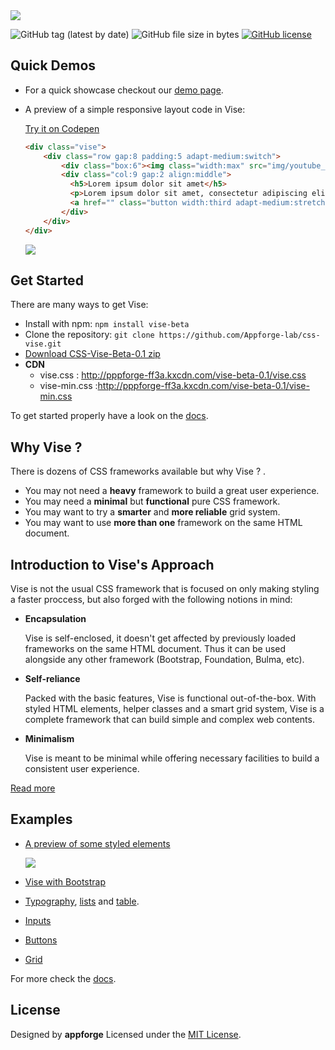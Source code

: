 <img src="http://appforgelab.com/vise/banner-8.svg"/>

![GitHub tag (latest by date)](https://img.shields.io/github/tag-date/Appforge-lab/css-vise.svg) ![GitHub file size in bytes](https://img.shields.io/github/size/Appforge-lab/CSS-Vise/vise-min.css.svg)
 [![GitHub license](https://img.shields.io/github/license/Naereen/StrapDown.js.svg)](https://github.com/Appforge-lab/CSS-Vise/blob/master/License)

## Quick Demos

- For a quick showcase checkout our [demo page](http://appforgelab.com/vise/).

- A preview of a simple responsive layout code in Vise:
  
  [Try it on Codepen](https://codepen.io/appforgelab/pen/BEmVVv)
  
  ```html
  <div class="vise">
      <div class="row gap:8 padding:5 adapt-medium:switch">		
          <div class="box:6"><img class="width:max" src="img/youtube_tutorial.svg"></div>
          <div class="col:9 gap:2 align:middle">
            <h5>Lorem ipsum dolor sit amet</h5>
            <p>Lorem ipsum dolor sit amet, consectetur adipiscing elit...</p>
            <a href="" class="button width:third adapt-medium:stretch">Action 1</a>
          </div>	
      </div>	
  </div>	
  ```
  <img src="http://appforgelab.com/vise/Vise-Layout-speed.gif"/>

## Get Started

There are many ways to get Vise:

- Install with npm: `npm install vise-beta `
- Clone the repository: `git clone https://github.com/Appforge-lab/css-vise.git` 
- [Download CSS-Vise-Beta-0.1 zip](https://github.com/Appforge-lab/css-vise/releases/download/Beta-0.1/css-vise.zip)
- **CDN**
  - vise.css : http://pppforge-ff3a.kxcdn.com/vise-beta-0.1/vise.css
  - vise-min.css :http://pppforge-ff3a.kxcdn.com/vise-beta-0.1/vise-min.css

To get started properly have a look on the [docs](https://github.com/Appforge-lab/css-vise/tree/master/docs).

## Why Vise ?

There is dozens of CSS frameworks available but why Vise ?
.
- You may not need a **heavy** framework to build a great user experience.
- You may need a **minimal** but **functional** pure CSS framework.
- You may want to try a **smarter** and **more reliable** grid system.
- You may want to use **more than one** framework on the same HTML document.

## Introduction to Vise's Approach

Vise is not the usual CSS framework that is focused on only making styling a faster proccess, but also forged with the following notions in mind:

- **Encapsulation**

  Vise is self-enclosed, it doesn't get affected by previously loaded frameworks on the same HTML document. Thus it can be used alongside any other framework (Bootstrap, Foundation, Bulma, etc).

- **Self-reliance**

  Packed with the basic features, Vise is functional out-of-the-box. With styled HTML elements, helper classes and a smart grid system, Vise is a complete framework that can build simple and complex web contents.

- **Minimalism**

  Vise is meant to be minimal while offering necessary facilities to build a consistent user experience.
  
[Read more](https://github.com/Appforge-lab/css-vise/blob/master/docs/vise.md)  

## Examples
  
- [A preview of some styled elements](https://codepen.io/appforgelab/pen/qwVJPr)

  <img src="http://appforgelab.com/vise/Vise-Elements-2.gif"/>
  
- [Vise with Bootstrap](http://cssdeck.com/labs/kmeopejy)
- [Typography](http://cssdeck.com/labs/8k0gzi7f), [lists](http://cssdeck.com/labs/nozhcahn) and [table](http://cssdeck.com/labs/actgq3my).
- [Inputs](http://cssdeck.com/labs/9rggntje)
- [Buttons](http://cssdeck.com/labs/obllgv3i)
- [Grid](http://cssdeck.com/labs/salyee3a)

For more check the [docs](https://github.com/Appforge-lab/css-vise/tree/master/docs).

## License

Designed by **appforge** Licensed under the [MIT License](https://github.com/Appforge-lab/css-vise/blob/master/License).
